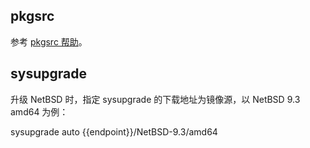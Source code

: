 ## pkgsrc

参考 [pkgsrc 帮助](../pkgsrc/)。

## sysupgrade

升级 NetBSD 时，指定 sysupgrade 的下载地址为镜像源，以 NetBSD 9.3 amd64 为例：

<tmpl z-lang="bash">
sysupgrade auto {{endpoint}}/NetBSD-9.3/amd64
</tmpl>
